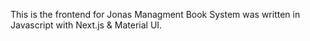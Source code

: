 This is the frontend for Jonas Managment Book System was written in Javascript with
Next.js & Material UI.